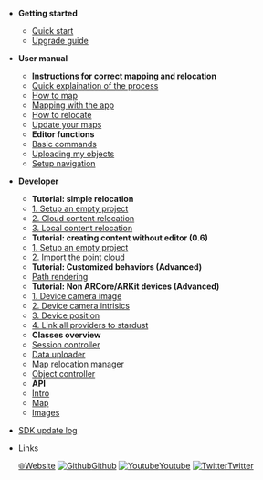 * __Getting started__  
  * [Quick start](quickstart.md)
  * [Upgrade guide](upgrade_guide.md)

* __User manual__
  * **Instructions for correct mapping and relocation**
  * [Quick explaination of the process](quick_instruction.md)
  * [How to map](mapping_strategy.md)
  * [Mapping with the app](mapping_instructions.md)
  * [How to relocate](how_relocate.md)
  * [Update your maps](update_instructions.md)
  * **Editor functions**
  * [Basic commands](editor_commands.md)
  * [Uploading my objects](my_objects.md) 
  * [Setup navigation](navigation.md)     

* __Developer__
  * **Tutorial: simple relocation**
  * [1. Setup an empty project](developer/0_1_empty_project.md)
  * [2. Cloud content relocation](developer/0_2_cloud_content.md)
  * [3. Local content relocation](developer/0_2_local_content.md)  
  * **Tutorial: creating content without editor (0.6)**
  * [1. Setup an empty project](developer/1_1_setup_project.md)
  * [2. Import the point cloud](developer/1_2_point_cloud_import.md)
  * **Tutorial: Customized behaviors (Advanced)**
  * [Path rendering](developer/2_1_custom_navigation_path.md)
  * **Tutorial: Non ARCore/ARKit devices (Advanced)**
  * [1. Device camera image](developer/3_1_provide_device_image.md)
  * [2. Device camera intrisics](developer/3_2_provide_image_intrisics.md)
  * [3. Device position](developer/3_3_provide_device_position.md)
  * [4. Link all providers to stardust](developer/3_4_plug_everything_together.md)
  * **Classes overview**
  * [Session controller](developer/comp_session_controller.md)
  * [Data uploader](developer/comp_map_data_uploader.md)
  * [Map relocation manager](developer/comp_map_relocation_manager.md)
  * [Object controller](developer/comp_object_controller.md)
  * **API**
  * [Intro](developer/api/0-intro.md)
  * [Map](developer/api/1-map.md)
  * [Images](developer/api/2-object.md)



* [SDK update log](update.md)
* Links
  
  [🌐Website](https://neogoma.com)
  [![Github](_img/icons/github.svg)Github](https://github.com/Neogoma/)
  [![Youtube](_img/icons/youtube.svg ':size=16')Youtube](https://youtube.com/channel/UCjU6hMVcedUrssW6CAUJjaA)
  [![Twitter](_img/icons/twitter.svg ':size=16')Twitter](https://twitter.com/NeogomaStardust)
  


